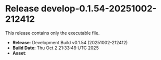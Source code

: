# Release develop-0.1.54-20251002-212412

This release contains only the executable file.

- **Release**: Development Build v0.1.54 (20251002-212412)
- **Build Date**: Thu Oct  2 21:33:49 UTC 2025
- **Asset**: 
